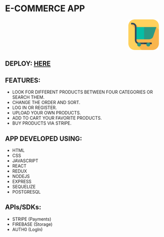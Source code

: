 # E-COMMERCE APP

<p align="right">
  <img height="100" src="./logo.png" />
</p>

## DEPLOY: <a href="https://e-commerce-app-jiq999.vercel.app/" target='_blank'>HERE</a>

## FEATURES:

- LOOK FOR DIFFERENT PRODUCTS BETWEEN FOUR CATEGORIES OR SEARCH THEM.
- CHANGE THE ORDER AND SORT.
- LOG IN OR REGISTER.
- UPLOAD YOUR OWN PRODUCTS.
- ADD TO CART YOUR FAVORITE PRODUCTS.
- BUY PRODUCTS VIA STRIPE.

## APP DEVELOPED USING:

- HTML
- CSS
- JAVASCRIPT
- REACT
- REDUX
- NODEJS
- EXPRESS
- SEQUELIZE
- POSTGRESQL

## APIs/SDKs:

- STRIPE (Payments)
- FIREBASE (Storage)
- AUTH0 (LogIn)
